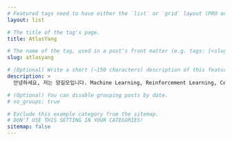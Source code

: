 ```yaml
---
# Featured tags need to have either the `list` or `grid` layout (PRO only).
layout: list

# The title of the tag's page.
title: AtlasYang

# The name of the tag, used in a post's front matter (e.g. tags: [<slug>]).
slug: atlasyang

# (Optional) Write a short (~150 characters) description of this featured tag.
description: >
  안녕하세요, 저는 양길모입니다. Machine Learning, Reinforcement Learning, Cellular Automata에 관심이 많습니다. 

# (Optional) You can disable grouping posts by date.
# no_groups: true

# Exclude this example category from the sitemap.
# DON'T USE THIS SETTING IN YOUR CATEGORIES!
sitemap: false
---
```

